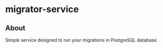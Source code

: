 # migrator-service

## About

Simple service designed to run your migrations in PostgreSQL database.